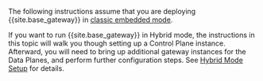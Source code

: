 <!-- Deployment Options section; used in all Enterprise installation topics - except k8s -->
The following instructions assume that you are deploying {{site.base_gateway}} in [classic embedded mode](/enterprise/{{include.release}}/deployment/deployment-options/).

If you want to run {{site.base_gateway}} in Hybrid mode, the instructions in this topic will walk you though setting up a Control Plane instance. Afterward, you will need to bring up additional gateway instances for the Data Planes, and perform further configuration steps. See [Hybrid Mode Setup](/enterprise/{{include.release}}/deployment/hybrid-mode-setup/) for details.
